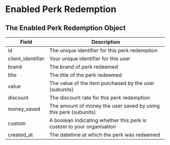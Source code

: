 # Enabled Perk Redemption

## The Enabled Perk Redemption Object

Field | Description
--------- | -----------
id | The unique identifier for this perk redemption
client_identifier | Your unique identifier for this user
brand | The brand of perk redeemed
title | The title of the perk redeemed
value | The value of the item purchased by the user (subunits)
discount | The discount rate for this perk redemption
money_saved | The amount of money the user saved by using this perk (subunits)
custom | A boolean indicating whether this perk is custom to your organisation
created_at | The datetime at which the perk was redeemed
